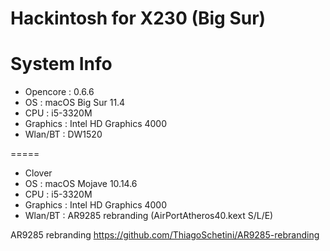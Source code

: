 Hackintosh for X230 (Big Sur)
==

System Info
=====
* Opencore : 0.6.6
* OS       : macOS Big Sur 11.4
* CPU      : i5-3320M
* Graphics : Intel HD Graphics 4000
* Wlan/BT  : DW1520

=====
* Clover
* OS : macOS Mojave 10.14.6
* CPU : i5-3320M
* Graphics : Intel HD Graphics 4000
* Wlan/BT : AR9285 rebranding (AirPortAtheros40.kext S/L/E)


AR9285 rebranding https://github.com/ThiagoSchetini/AR9285-rebranding

